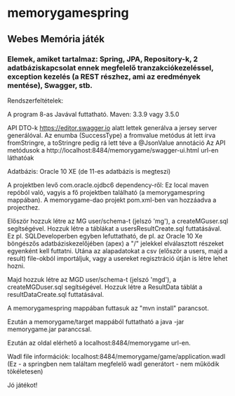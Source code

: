 ﻿# memorygamespring
## Webes Memória játék
### Elemek, amiket tartalmaz: Spring, JPA, Repository-k, 2 adatbáziskapcsolat ennek megfelelő tranzakciókezeléssel, exception kezelés (a REST részhez, ami az eredmények mentése), Swagger, stb.

Rendszerfeltételek:

A program 8-as Javával futtatható. Maven: 3.3.9 vagy 3.5.0

API DTO-k https://editor.swagger.io alatt lettek generálva a jersey server generálóval.
Az enumba (SuccessType) a fromvalue metódus át lett írva fromStringre, a toStringre pedig rá lett téve a @JsonValue annotáció
Az API metódusok a http://localhost:8484/memorygame/swagger-ui.html url-en láthatóak

Adatbázis:
Oracle 10 XE (de 11-es adatbázis is megteszi)

A projektben levő com.oracle.ojdbc6 dependency-ről:
Ez local maven repóból való, vagyis a fő projektben található (a memorygamespring mappában).
A memorygame-dao projekt pom.xml-ben van hozzáadva a projecthez.

Először hozzuk létre az MG user/schema-t (jelszó 'mg'), a createMGuser.sql segítségével.
Hozzuk létre a táblákat a usersResultCreate.sql futtatásával.
Ez pl. SQLDeveloperben egyben lefuttatható,
de pl. az Oracle 10 Xe böngészős adatbáziskezelőjében (apex) a "/" jelekkel elválasztott részeket egyenként kell futtatni.
Utána az alapadatokat a csv (először a users, majd a result) file-okból importáljuk,
vagy a usereket regisztráció útján is létre lehet hozni.

Majd hozzuk létre az MGD user/schema-t (jelszó 'mgd'), a createMGDuser.sql segítségével.
Hozzuk létre a ResultData táblát a resultDataCreate.sql futtatásával.

A memorygamespring mappában futtasuk az "mvn install" parancsot.

Ezután a memorygame/target mappából futtatható a java -jar memorygame.jar paranccsal.

Ezután az oldal elérhető a localhost:8484/memorygame url-en.

Wadl file információk: localhost:8484/memorygame/game/application.wadl
(Ez - a springben nem találtam megfelelő wadl generátort - nem működik tökéletesen)

Jó játékot!
